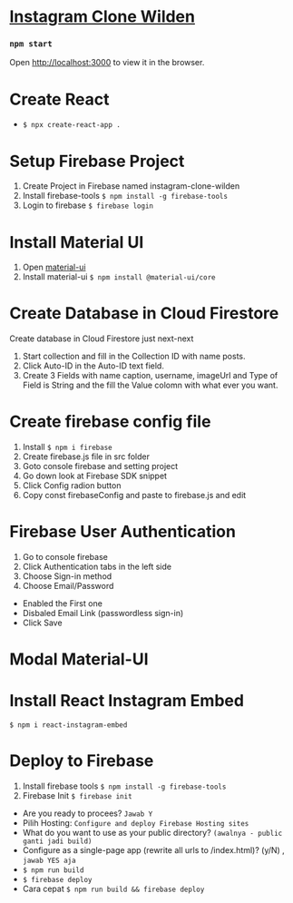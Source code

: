 # [Instagram Clone Wilden](https://instagram-clone-wilden.web.app/)

### `npm start`

Open [http://localhost:3000](http://localhost:3000) to view it in the browser.

# Create React
- `$ npx create-react-app .`

# Setup Firebase Project
1. Create Project in Firebase named instagram-clone-wilden
2. Install firebase-tools
`$ npm install -g firebase-tools`
3. Login to firebase
`$ firebase login`

# Install Material UI
1. Open [material-ui](https://material-ui.com/getting-started/installation/)
2. Install material-ui
`$ npm install @material-ui/core`

# Create Database in Cloud Firestore
Create database in Cloud Firestore just next-next<br />
1. Start collection and fill in the Collection ID with name posts.
2. Click Auto-ID in the Auto-ID text field.
3. Create 3 Fields with name caption, username, imageUrl and Type of Field is String and the fill the Value colomn with what ever you want.

# Create firebase config file
1. Install `$ npm i firebase`
1. Create firebase.js file in src folder
2. Goto console firebase and setting project
3. Go down look at Firebase SDK snippet
4. Click Config radion button
5. Copy const firebaseConfig and paste to firebase.js and edit

# Firebase User Authentication
1. Go to console firebase
2. Click Authentication tabs in the left side
3. Choose Sign-in method
4. Choose Email/Password
- Enabled the First one
- Disbaled Email Link (passwordless sign-in)
- Click Save

# Modal Material-UI

# Install React Instagram Embed
`$ npm i react-instagram-embed`

# Deploy to Firebase
1. Install firebase tools
`$ npm install -g firebase-tools`
2. Firebase Init
`$ firebase init`
- Are you ready to procees? `Jawab Y`
- Pilih Hosting: `Configure and deploy Firebase Hosting sites`
- What do you want to use as your public directory? `(awalnya - public ganti jadi build)`
- Configure as a single-page app (rewrite all urls to /index.html)? (y/N) , `jawab YES aja`
- `$ npm run build`
- `$ firebase deploy`
- Cara cepat `$ npm run build && firebase deploy`